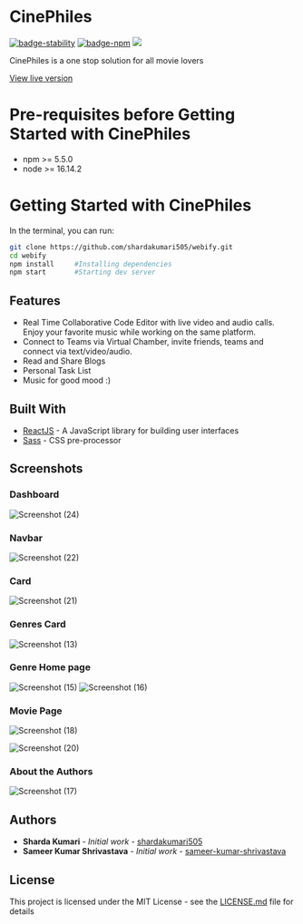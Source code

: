 # CinePhiles
[![badge-stability](https://img.shields.io/badge/stability-stable-green.svg?style=flat-square)]()
[![badge-npm](https://img.shields.io/npm/v/cloudflare.svg?style=flat-square)]()
<img src="https://img.shields.io/badge/License-MIT-blue.svg">

CinePhiles is a one stop solution for all movie lovers

[View live version](https://philescine.netlify.app/)

# Pre-requisites before Getting Started with CinePhiles

- npm >= 5.5.0
- node >= 16.14.2 
 


# Getting Started with CinePhiles
In the terminal, you can run:

```bash
git clone https://github.com/shardakumari505/webify.git
cd webify
npm install     #Installing dependencies
npm start       #Starting dev server
```
## Features
- Real Time Collaborative Code Editor with live video and audio calls. Enjoy your favorite music while working on the same platform.
- Connect to Teams via Virtual Chamber, invite friends, teams and connect via text/video/audio.
- Read and Share Blogs
- Personal Task List
- Music for good mood :)

## Built With

- [ReactJS](https://reactjs.org/) - A JavaScript library for building user interfaces
- [Sass](https://sass-lang.com/) - CSS pre-processor


## Screenshots

### Dashboard
![Screenshot (24)](https://user-images.githubusercontent.com/78858121/213933341-810fea49-6eea-4667-a1dd-57464c3d3bf1.png)


### Navbar
![Screenshot (22)](https://user-images.githubusercontent.com/78858121/213933002-5e40a23f-a22e-4ffa-a7a7-cd5cea12bbe1.png)


### Card
![Screenshot (21)](https://user-images.githubusercontent.com/78858121/213932919-c4bc28db-a763-4436-8ca0-2f2daede3495.png)


### Genres Card
![Screenshot (13)](https://user-images.githubusercontent.com/78858121/213932700-b6e4dfca-d3f1-41ff-86c6-7e0cbec6ab55.png)


### Genre Home page
![Screenshot (15)](https://user-images.githubusercontent.com/78858121/213932750-5c27bb97-1f79-4e6d-8866-684558eb9b2a.png)
![Screenshot (16)](https://user-images.githubusercontent.com/78858121/213932779-4da35761-0d3b-48a1-a434-9f35d2823a70.png)


### Movie Page
![Screenshot (18)](https://user-images.githubusercontent.com/78858121/213932817-5d55f5f6-f2e6-4df2-80b4-13768393a7e3.png)

![Screenshot (20)](https://user-images.githubusercontent.com/78858121/213932819-9eecdf6d-c6ba-44dc-954f-5c846bfd1726.png)

### About the Authors
![Screenshot (17)](https://user-images.githubusercontent.com/78858121/213932943-6ca7b23e-4b58-4b73-8db4-c5d3a1bd83f6.png)


 


## Authors

- **Sharda Kumari** - _Initial work_ - [shardakumari505](https://github.com/shardakumari505)
- **Sameer Kumar Shrivastava** - _Initial work_ - [sameer-kumar-shrivastava](https://github.com/sameer-kumar-shrivastava)

## License

This project is licensed under the MIT License - see the [LICENSE.md](LICENSE.md) file for details
 
 
